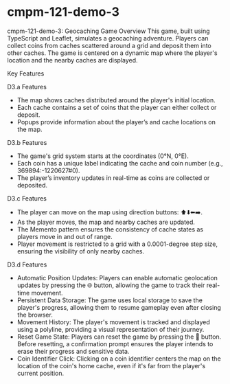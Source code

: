 # cmpm-121-demo-3

cmpm-121-demo-3: Geocaching Game
Overview
This game, built using TypeScript and Leaflet, simulates a geocaching adventure. Players can collect coins from caches scattered around a grid and deposit them into other caches. The game is centered on a dynamic map where the player's location and the nearby caches are displayed.

Key Features

D3.a Features
- The map shows caches distributed around the player's initial location.
- Each cache contains a set of coins that the player can either collect or deposit.
- Popups provide information about the player’s and cache locations on the map.

D3.b Features
- The game's grid system starts at the coordinates (0°N, 0°E).
- Each coin has a unique label indicating the cache and coin number (e.g., 369894:-1220627#0).
- The player’s inventory updates in real-time as coins are collected or deposited.

D3.c Features
- The player can move on the map using direction buttons: ⬆️⬇️⬅️➡️.
- As the player moves, the map and nearby caches are updated.
- The Memento pattern ensures the consistency of cache states as players move in and out of range.
- Player movement is restricted to a grid with a 0.0001-degree step size, ensuring the visibility of only nearby caches.

D3.d Features
- Automatic Position Updates: Players can enable automatic geolocation updates by pressing the 🌐 button, allowing the game to track their real-time movement.
- Persistent Data Storage: The game uses local storage to save the player's progress, allowing them to resume gameplay even after closing the browser.
- Movement History: The player's movement is tracked and displayed using a polyline, providing a visual representation of their journey.
- Reset Game State: Players can reset the game by pressing the 🚮 button. Before resetting, a confirmation prompt ensures the player intends to erase their progress and sensitive data.
- Coin Identifier Click: Clicking on a coin identifier centers the map on the location of the coin's home cache, even if it's far from the player's current position.
